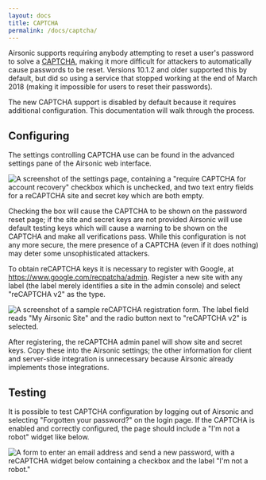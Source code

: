 ```yaml
---
layout: docs
title: CAPTCHA
permalink: /docs/captcha/
---
```

Airsonic supports requiring anybody attempting to reset a user's password to
solve a [CAPTCHA](https://en.wikipedia.org/wiki/CAPTCHA), making it more
difficult for attackers to automatically cause passwords to be reset. Versions
10.1.2 and older supported this by default, but did so using a service that
stopped working at the end of March 2018 (making it impossible for users to
reset their passwords).

The new CAPTCHA support is disabled by default because it requires additional
configuration. This documentation will walk through the process.

## Configuring

The settings controlling CAPTCHA use can be found in the advanced settings pane
of the Airsonic web interface.

![A screenshot of the settings page, containing a "require CAPTCHA for account
recovery" checkbox which is unchecked, and two text entry fields for a reCAPTCHA
site and secret key which are both empty.](captcha-settings.png)

Checking the box will cause the CAPTCHA to be shown on the password reset page;
if the site and secret keys are not provided Airsonic will use default testing
keys which will cause a warning to be shown on the CAPTCHA and make all
verifications pass. While this configuration is not any more secure, the mere
presence of a CAPTCHA (even if it does nothing) may deter some unsophisticated
attackers.

To obtain reCAPTCHA keys it is necessary to register with Google, at
https://www.google.com/recpatcha/admin. Register a new site with any label (the
label merely identifies a site in the admin console) and select "reCAPTCHA v2"
as the type.

![A screenshot of a sample reCAPTCHA registration form. The label field reads
"My Airsonic Site" and the radio button next to "reCAPTCHA v2" is
selected.](captcha-registration.png)

After registering, the reCAPTCHA admin panel will show site and secret keys.
Copy these into the Airsonic settings; the other information for client and
server-side integration is unnecessary because Airsonic already implements those
integrations.

## Testing

It is possible to test CAPTCHA configuration by logging out of Airsonic and
selecting "Forgotten your password?" on the login page. If the CAPTCHA is
enabled and correctly configured, the page should include a "I'm not a robot"
widget like below.

![A form to enter an email address and send a new password, with a reCAPTCHA
widget below containing a checkbox and the label "I'm not a
robot."](captcha-in-situ.png)
